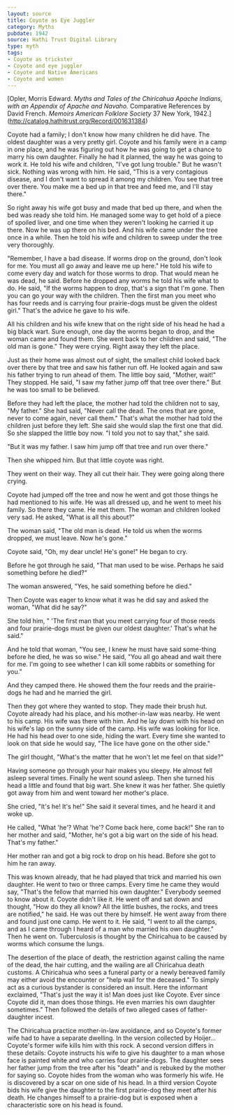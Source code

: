 ```yaml
---
layout: source
title: Coyote as Eye Juggler
category: Myths
pubdate: 1942
source: Hathi Trust Digital Library 
type: myth
tags:
- Coyote as trickster
- Coyote and eye juggler
- Coyote and Native Americans
- Coyote and women 
---
```


[Opler, Morris Edward. *Myths and Tales of the Chiricahua Apache Indians, with an Appendix of Apache and Navaho.* Comparative References by David French. *Memoirs American Folklore Society* 37 New York, 1942.] (http://catalog.hathitrust.org/Record/001631384)

Coyote had a family; I don't know how many children he did have. The oldest daughter was a very pretty girl. Coyote and his family were in a camp in one place, and he was figuring out how he was going to get a chance to marry his own daughter. Finally he had it planned, the way he was going to work it. He told his wife and children, "I've got lung trouble." But he wasn't sick. Nothing was wrong with him. He said, "This is a very contagious disease, and I don't want to spread it among my children. You see that tree over there. You make me a bed up in that tree and feed me, and I'll stay there."

So right away his wife got busy and made that bed up there, and when the bed was ready she told him. He managed some way to get hold of a piece of spoiled liver, and one time when they weren't looking he carried it up there. Now he was up there on his bed. And his wife came under the tree once in a while. Then he told his wife and children to sweep under the tree very thoroughly.

"Remember, I have a bad disease. If worms drop on the ground, don't look for me.  You must all go away and leave me up here." He told his wife to come every day and watch for those worms to drop. That would mean he was dead, he said. Before he dropped any worms he told his wife what to do. He said, "If the worms happen to drop, that's a sign that I'm gone. Then you can go your way with the children. Then the first man you meet who has four reeds and is carrying four prairie-dogs must be given the oldest girl." That's the advice he gave to his wife.

All his children and his wife knew that on the right side of his head he had a big black wart. Sure enough, one day the worms began to drop, and the woman came and found them. She went back to her children and said, "The old man is gone." They were crying. Right away they left the place.

Just as their home was almost out of sight, the smallest child looked back over there by that tree and saw his father run off. He looked again and saw his father trying to run ahead of them. The little boy said, "Mother, wait!" They stopped. He said, "I saw my father jump off that tree over there." But he was too small to be believed. 

Before they had left the place, the mother had told the children not to say, "My father." She had said, "Never call the dead. The ones that are gone, never to come again, never call them." That's what the mother had told the children just before they left. She said she would slap the first one that did. So she slapped the little boy now. "I told you not to say that," she said.

"But it was my father. I saw him jump off that tree and run over there."

Then she whipped him. But that little coyote was right.

They went on their way. They all cut their hair. They were going along there crying. 

Coyote had jumped off the tree and now he went and got those things he had mentioned to his wife. He was all dressed up, and he went to meet his family. So there they came. He met them. The woman and children looked very sad. He asked, "What is all this about?"

The woman said, "The old man is dead. He told us when the worms dropped, we must leave. Now he's gone."

Coyote said, "Oh, my dear uncle! He's gone!" He began to cry.  

Before he got through he said, "That man used to be wise. Perhaps he said something before he died?"

The woman answered, "Yes, he said something before he died."

Then Coyote was eager to know what it was he did say and asked the woman, "What did he say?"

She told him, " 'The first man that you meet carrying four of those reeds and four prairie-dogs must be given our oldest daughter.' That's what he said."

And he told that woman, "You see, I knew he must have said some-thing before he died, he was so wise." He said, "You all go ahead and wait there for me. I'm going to see whether I can kill some rabbits or something for you."

And they camped there. He showed them the four reeds and the prairie-dogs he had and he married the girl.

Then they got where they wanted to stop. They made their brush hut. Coyote already had his place, and his mother-in-law was nearby. He went to his camp. His wife was there with him. And he lay down with his head on his wife's lap on the sunny side of the camp. His wife was looking for lice. He had his head over to one side, hiding the wart. Every time she wanted to look on that side he would say, "The lice have gone on the other side."

The girl thought, "What's the matter that he won't let me feel on that side?"

Having someone go through your hair makes you sleepy. He almost fell asleep several times. Finally he went sound asleep. Then she turned his head a little and found that big wart. She knew it was her father. She quietly got away from him and went toward her mother's place. 

She cried, "It's he! It's he!" She said it several times, and he heard it and woke up.

He called, "What 'he'? What 'he'? Come back here, come back!" She ran to her mother and said, "Mother, he's got a big wart on the side of his head. That's my father."

Her mother ran and got a big rock to drop on his head. Before she got to him he ran away. 

This was known already, that he had played that trick and married his own daughter. He went to two or three camps. Every time he came they would say, "That's the fellow that married his own daughter." Everybody seemed to know about it. Coyote didn't like it. He went off and sat down and thought, "How do they all know? All the little bushes, the rocks, and trees are notified," he said. He was out there by himself. He went away from there and found just one camp. He went to it. He said, "I went to all the camps, and as I came through I heard of a man who married his own daughter." Then he went on. Tuberculosis is thought by the Chiricahua to be caused by worms which consume the lungs.

The desertion of the place of death, the restriction against calling the name of the dead, the hair cutting, and the wailing are all Chiricahua death customs. A Chiricahua who sees a funeral party or a newly bereaved family may either avoid the encounter or "help wail for the deceased." To simply act as a curious bystander is considered an insult. Here the informant exclaimed, "That's just the way it is! Man does just like Coyote. Ever since Coyote did it, man does those things. He even marries his own daughter sometimes." Then followed the details of two alleged cases of father-daughter incest. 

The Chiricahua practice mother-in-law avoidance, and so Coyote's former wife had to have a separate dwelling. In the version collected by Hoijer... Coyote's former wife kills him with this rock. A second version differs in these details: Coyote instructs his wife to give his daughter to a man whose face is painted white and who carries four prairie-dogs. The daughter sees her father jump from the tree after his "death" and is rebuked by the mother for saying so. Coyote hides from the woman who was formerly his wife. He is discovered by a scar on one side of his head. In a third version Coyote bids his wife give the daughter to the first prairie-dog they meet after his death. He changes himself to a prairie-dog but is exposed when a characteristic sore on his head is found.
